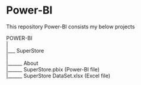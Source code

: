 # Power-BI
This repository Power-BI consists my below projects  

POWER-BI  
|  
|___ SuperStore  
     |    
     |______ About  
     |______ SuperStore.pbix (Power-BI file)  
     |______ SuperStore DataSet.xlsx (Excel file)          
